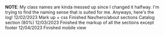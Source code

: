 <strong>NOTE</strong>: My class names are kinda messed up since I changed it halfway. I'm trying to find the naming sense that is suited for me. Anyways, here's the log!
12/02/2023
Mark up + css
Finished Nav/hero/about sections
Catalog section (80%)
12/03/2023
Finished the markup of all the sections except footer
12/04/2023
Finished mobile view
